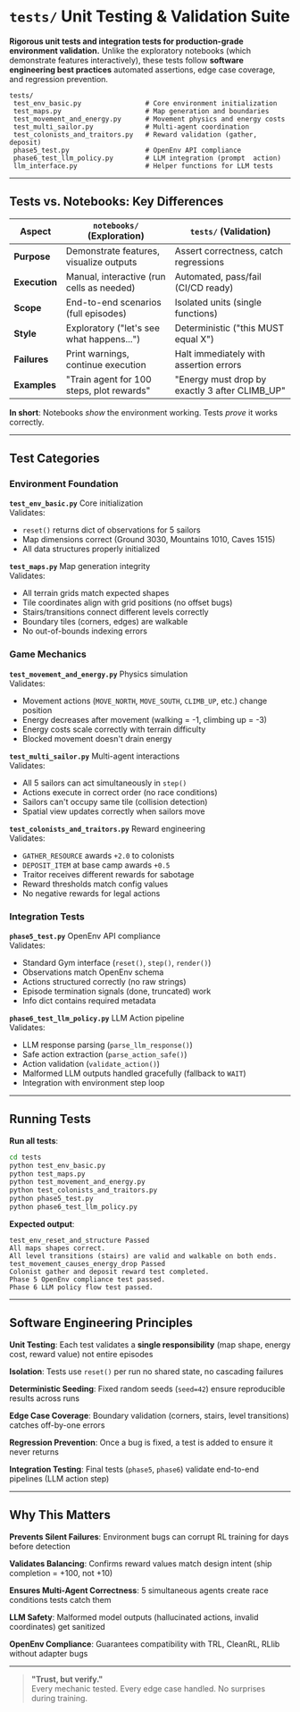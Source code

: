 # `tests/`  Unit Testing & Validation Suite

**Rigorous unit tests and integration tests for production-grade environment validation.** Unlike the exploratory notebooks (which demonstrate features interactively), these tests follow **software engineering best practices**  automated assertions, edge case coverage, and regression prevention.

```
tests/
 test_env_basic.py                # Core environment initialization
 test_maps.py                     # Map generation and boundaries
 test_movement_and_energy.py      # Movement physics and energy costs
 test_multi_sailor.py             # Multi-agent coordination
 test_colonists_and_traitors.py   # Reward validation (gather, deposit)
 phase5_test.py                   # OpenEnv API compliance
 phase6_test_llm_policy.py        # LLM integration (prompt  action)
 llm_interface.py                 # Helper functions for LLM tests
```

---

## Tests vs. Notebooks: Key Differences

| Aspect | `notebooks/` (Exploration) | `tests/` (Validation) |
|--------|---------------------------|----------------------|
| **Purpose** | Demonstrate features, visualize outputs | Assert correctness, catch regressions |
| **Execution** | Manual, interactive (run cells as needed) | Automated, pass/fail (CI/CD ready) |
| **Scope** | End-to-end scenarios (full episodes) | Isolated units (single functions) |
| **Style** | Exploratory ("let's see what happens...") | Deterministic ("this MUST equal X") |
| **Failures** | Print warnings, continue execution | Halt immediately with assertion errors |
| **Examples** | "Train agent for 100 steps, plot rewards" | "Energy must drop by exactly 3 after CLIMB_UP" |

**In short**: Notebooks *show* the environment working. Tests *prove* it works correctly.

---

## Test Categories

### Environment Foundation

**`test_env_basic.py`**  Core initialization  
Validates:
- `reset()` returns dict of observations for 5 sailors
- Map dimensions correct (Ground 3030, Mountains 1010, Caves 1515)
- All data structures properly initialized

**`test_maps.py`**  Map generation integrity  
Validates:
- All terrain grids match expected shapes
- Tile coordinates align with grid positions (no offset bugs)
- Stairs/transitions connect different levels correctly
- Boundary tiles (corners, edges) are walkable
- No out-of-bounds indexing errors

### Game Mechanics

**`test_movement_and_energy.py`**  Physics simulation  
Validates:
- Movement actions (`MOVE_NORTH`, `MOVE_SOUTH`, `CLIMB_UP`, etc.) change position
- Energy decreases after movement (walking = -1, climbing up = -3)
- Energy costs scale correctly with terrain difficulty
- Blocked movement doesn't drain energy

**`test_multi_sailor.py`**  Multi-agent interactions  
Validates:
- All 5 sailors can act simultaneously in `step()`
- Actions execute in correct order (no race conditions)
- Sailors can't occupy same tile (collision detection)
- Spatial view updates correctly when sailors move

**`test_colonists_and_traitors.py`**  Reward engineering  
Validates:
- `GATHER_RESOURCE` awards `+2.0` to colonists
- `DEPOSIT_ITEM` at base camp awards `+0.5`
- Traitor receives different rewards for sabotage
- Reward thresholds match config values
- No negative rewards for legal actions

### Integration Tests

**`phase5_test.py`**  OpenEnv API compliance  
Validates:
- Standard Gym interface (`reset()`, `step()`, `render()`)
- Observations match OpenEnv schema
- Actions structured correctly (no raw strings)
- Episode termination signals (done, truncated) work
- Info dict contains required metadata

**`phase6_test_llm_policy.py`**  LLM  Action pipeline  
Validates:
- LLM response parsing (`parse_llm_response()`)
- Safe action extraction (`parse_action_safe()`)
- Action validation (`validate_action()`)
- Malformed LLM outputs handled gracefully (fallback to `WAIT`)
- Integration with environment step loop

---

## Running Tests

**Run all tests**:
```bash
cd tests
python test_env_basic.py
python test_maps.py
python test_movement_and_energy.py
python test_colonists_and_traitors.py
python phase5_test.py
python phase6_test_llm_policy.py
```

**Expected output**:
```
test_env_reset_and_structure Passed
All maps shapes correct.
All level transitions (stairs) are valid and walkable on both ends.
test_movement_causes_energy_drop Passed
Colonist gather and deposit reward test completed.
Phase 5 OpenEnv compliance test passed.
Phase 6 LLM policy flow test passed.
```

---

## Software Engineering Principles

**Unit Testing**: Each test validates a **single responsibility** (map shape, energy cost, reward value)  not entire episodes

**Isolation**: Tests use `reset()` per run  no shared state, no cascading failures

**Deterministic Seeding**: Fixed random seeds (`seed=42`) ensure reproducible results across runs

**Edge Case Coverage**: Boundary validation (corners, stairs, level transitions) catches off-by-one errors

**Regression Prevention**: Once a bug is fixed, a test is added to ensure it never returns

**Integration Testing**: Final tests (`phase5`, `phase6`) validate end-to-end pipelines (LLM  action  step)

---

## Why This Matters

**Prevents Silent Failures**: Environment bugs can corrupt RL training for days before detection  

**Validates Balancing**: Confirms reward values match design intent (ship completion = +100, not +10)  

**Ensures Multi-Agent Correctness**: 5 simultaneous agents create race conditions  tests catch them  

**LLM Safety**: Malformed model outputs (hallucinated actions, invalid coordinates) get sanitized  

**OpenEnv Compliance**: Guarantees compatibility with TRL, CleanRL, RLlib without adapter bugs

---

> **"Trust, but verify."**  
> Every mechanic tested. Every edge case handled. No surprises during training.